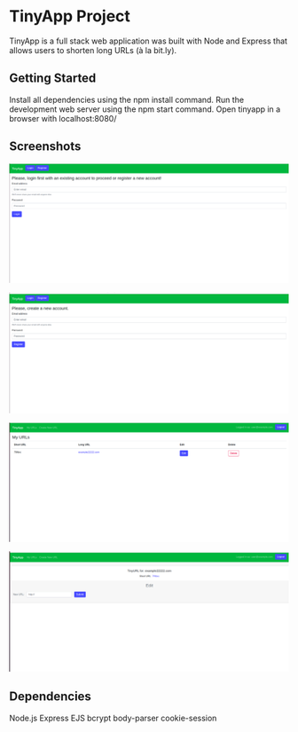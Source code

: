 # TinyApp Project
TinyApp is a full stack web application was built with Node and Express that allows users to shorten long URLs (à la bit.ly).


## Getting Started
Install all dependencies using the npm install command.
Run the development web server using the npm start command.
Open tinyapp in a browser with localhost:8080/

## Screenshots
!["Screenshot of main TinyApp page, login page"](https://github.com/h-maryna/tinyapp/blob/master/docs/login.png)<br />

!["Screenshot of main TinyApp page, register page"](https://github.com/h-maryna/tinyapp/blob/master/docs/register.png)<br />

!["Screenshot of all urls page"](https://github.com/h-maryna/tinyapp/blob/master/docs/urls.png)<br />

!["Screenshot of edit shortURL page"](https://github.com/h-maryna/tinyapp/blob/master/docs/edit.png)<br />
## Dependencies
Node.js
Express
EJS
bcrypt
body-parser
cookie-session